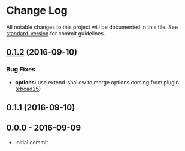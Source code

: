 # Change Log

All notable changes to this project will be documented in this file. See [standard-version](https://github.com/conventional-changelog/standard-version) for commit guidelines.

<a name="0.1.2"></a>
## [0.1.2](https://github.com/tunnckocore/base-task-alias/compare/v0.1.1...v0.1.2) (2016-09-10)


### Bug Fixes

* **options:** use extend-shallow to merge options coming from plugin ([ebcad25](https://github.com/tunnckocore/base-task-alias/commit/ebcad25))



<a name="0.1.1"></a>
## 0.1.1 (2016-09-10)





## 0.0.0 - 2016-09-09
- Initial commit